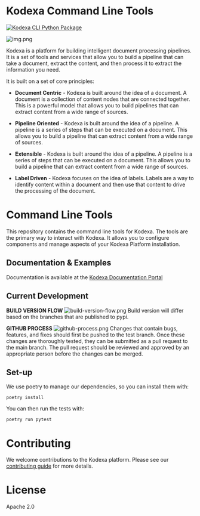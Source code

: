 # Kodexa Command Line Tools

[![Kodexa CLI Python Package](https://github.com/kodexa-ai/kodexa-cli/actions/workflows/build-and-release.yml/badge.svg)](https://github.com/kodexa-ai/kodexa-cli/actions/workflows/build-and-release.yml)

![img.png](https://docs.kodexa.com/img.png)

Kodexa is a platform for building intelligent document processing pipelines. It is a set of tools and services that
allow you to build a pipeline that can take a document, extract the content, and then process it to extract the
information you need.

It is built on a set of core principles:

* **Document Centric** - Kodexa is built around the idea of a document. A document is a collection of content
  nodes that are connected together. This is a powerful model that allows you to build pipelines that can
  extract content from a wide range of sources.

* **Pipeline Oriented** - Kodexa is built around the idea of a pipeline. A pipeline is a series of steps that
  can be executed on a document. This allows you to build a pipeline that can extract content from a wide range
  of sources.

* **Extensible** - Kodexa is built around the idea of a pipeline. A pipeline is a series of steps that can be executed
  on a document. This allows you to build a pipeline that can extract content from a wide range of sources.

* **Label Driven** - Kodexa focuses on the idea of labels. Labels are a way to identify content within a document
  and then use that content to drive the processing of the document.

# Command Line Tools

This repository contains the command line tools for Kodexa. The tools are the primary way to interact with Kodexa. It
allows you to configure components and manage aspects of your Kodexa Platform installation.

## Documentation & Examples

Documentation is available at the [Kodexa Documentation Portal](https://docs.kodexa.com)

## Current Development

**BUILD VERSION FLOW**
![build-version-flow.png](docs%2Fbuild-version-flow.png)
Build version will differ based on the branches that are published to pypi.

**GITHUB PROCESS**
![github-process.png](docs%2Fgithub-process.png)
Changes that contain bugs, features, and fixes should first be pushed to the test branch.
Once these changes are thoroughly tested, they can be submitted as a pull request to the main branch. The pull request should be reviewed and approved by an appropriate person before the changes can be merged.

## Set-up

We use poetry to manage our dependencies, so you can install them with:

    poetry install

You can then run the tests with:

    poetry run pytest

# Contributing

We welcome contributions to the Kodexa platform. Please see our [contributing guide](CONTRIBUTING.md) for more details.

# License

Apache 2.0
